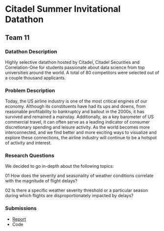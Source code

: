 # Citadel Summer Invitational Datathon

## Team 11

### Datathon Description
Highly selective datathon hosted by Citadel, Citadel Securities and Correlation-One for students passionate about data science from top universities around the world. A total of 80 competitors were selected out of a couple thousand applicants.

### Problem Description
Today, the US airline industry is one of the most critical engines of our economy. Although its
constituents have had its ups and downs, from reasonable profitability to bankruptcy and bailout
in the 2000s, it has survived and remained a mainstay. Additionally, as a key barometer of US
commercial travel, it can often serve as a leading indicator of consumer discretionary spending
and leisure activity. As the world becomes more interconnected, and we find better and more
exciting ways to visualize and explore these connections, the airline industry will continue to be a hotspot of activity and interest.
### Research Questions

We decided to go in-depth about the following topics:

01 How does the severity and seasonality of weather conditions correlate with the magnitude of flight delays? 

02 Is there a specific weather severity threshold or a particular season during which flights are disproportionately impacted by delays?

### Submissions
- [Report](https://github.com/alina-cai/citadel-datathon/blob/main/Report.pdf)
- Code
